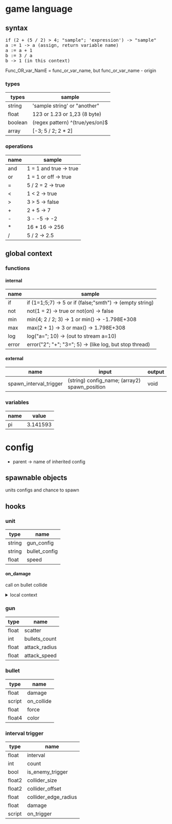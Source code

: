 # game language

## syntax

<pre>
if (2 + (5 / 2) > 4; "sample"; 'expression') -> "sample"
a := 1 -> a (assign, return variable name)
a := a + 1
b := 3 / a
b -> 1 (in this context)
</pre>

Func_OR_var_NamE = func_or_var_name, but func_or_var_name - origin

### types

| types   | sample                          |
|---------|---------------------------------|
| string  | 'sample string' or "another"    |
| float   | 123 or 1.23 or 1,23 (8 byte)    |
| boolean | (regex pattern) ^(true/yes/on)$ |
| array   | \[-3; 5 / 2; 2 * 2]             |

### operations

| name | sample                 |
|------|------------------------|
| and  | 1 = 1 and true -> true |
| or   | 1 = 1 or off -> true   |
| =    | 5 / 2 = 2 -> true      |
| <    | 1 < 2 -> true          |
| \>   | 3 > 5 -> false         |
| +    | 2 + 5 -> 7             |
| -    | 3 - -5 -> -2           |
| *    | 16 * 16 -> 256         |
| /    | 5 / 2 -> 2.5           |

## global context

### functions

#### internal

| name  | sample                                                     |
|-------|------------------------------------------------------------|
| if    | if (1=1;5;7) -> 5 or if (false;"smth") -> (empty string)   |
| not   | not(1 = 2) -> true or not(on) -> false                     |
| min   | min(4; 2 / 2; 3) -> 1 or min() -> -1.798E+308              |
| max   | max(2 + 1) -> 3 or max() -> 1.798E+308                     |
| log   | log("a="; 10) -> (out to stream a=10)                      |
| error | error("2"; "+"; "3="; 5) -> (like log, but stop thread)    |

#### external

| name                   | input                                         | output |
|------------------------|-----------------------------------------------|--------|
| spawn_interval_trigger | (string) config_name; (array2) spawn_position | void   |

### variables

| name | value    |
|------|----------|
| pi   | 3.141593 |

# config

* parent -> name of inherited config

## spawnable objects

units configs and chance to spawn

## hooks

### unit

| type     | name          |
|----------|---------------|
| string   | gun_config    |
| string   | bullet_config |
| float    | speed         |

#### on_damage

call on bullet collide

<details>
<summary> local context </summary>
<br>

<b> variables </b>

| type   | name       |
|--------|------------|
| string | own_name   |
| string | enemy_name |
| float  | damage     |

<b> function </b>

| type | name         |
|------|--------------|
| int  | get_own_hp   |
| void | set_own_hp   |
| int  | get_enemy_hp |
| void | set_enemy_hp |

</details>

### gun

| type  | name          |
|-------|---------------|
| float | scatter       |
| int   | bullets_count |
| float | attack_radius |
| float | attack_speed  |

### bullet

| type   | name       |
|--------|------------|
| float  | damage     |
| script | on_collide |
| float  | force      |
| float4 | color      |

### interval trigger

| type   | name                 |
|--------|----------------------|
| float  | interval             |
| int    | count                |
| bool   | is_enemy_trigger     |
| float2 | collider_size        |
| float2 | collider_offset      |
| float  | collider_edge_radius |
| float  | damage               |
| script | on_trigger           |
